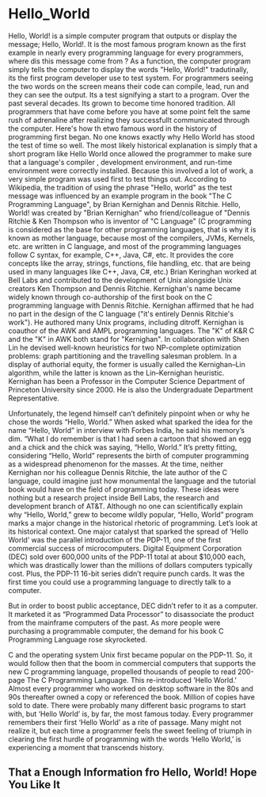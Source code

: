 # Hello_World
Hello, World! is a simple computer program that outputs or display the message; Hello, World!. It is the most famous program known as the first example in nearly every programming language for every programmers, where dis this message come from ?
 As a function, the computer program simply tells the computer to display the words "Hello, World!" tradutinally, its the first program developer use to test system. For programmers seeing the two words on the screen means their code can compile, lead, run and they can see the output. Its a test signifying a start to a program. Over the past several decades. Its grown to become time honored tradition. All programmers that have come before you have at some point felt the same rush of adrenaline after realizing they successfullt communicated through the computer. Here's how th etwo famous word in the history of programming first began. No one knows exactly why Hello World has stood the test of time so well. The most likely historical explanation is simply that a short program like Hello World once allowed the programmer to make sure that a language's compiler , development environment, and run-time environment were correctly installed. Because this involved a lot of work, a very simple program was used first to test things out. According to Wikipedia, the tradition of using the phrase "Hello, world" as the test message was influenced by an example program in the book "The C Programming Language", by Brian Kernighan and Dennis Ritchie.
 Hello, World! was created by "Brian Kernighan" who friend/colleague of "Dennis Ritchie & Ken Thompson who is inventor of "C Language" (C programming is considered as the base for other programming languages, that is why it is known as mother language, because most of the compilers, JVMs, Kernels, etc. are written in C language, and most of the programming languages follow C syntax, for example, C++, Java, C#, etc. It provides the core concepts like the array, strings, functions, file handling, etc. that are being used in many languages like C++, Java, C#, etc.) Brian Keringhan worked at Bell Labs and contributed to the development of Unix alongside Unix creators Ken Thompson and Dennis Ritchie. Kernighan's name became widely known through co-authorship of the first book on the C programming language with Dennis Ritchie. Kernighan affirmed that he had no part in the design of the C language ("it's entirely Dennis Ritchie's work"). He authored many Unix programs, including ditroff. Kernighan is coauthor of the AWK and AMPL programming languages. The "K" of K&R C and the "K" in AWK both stand for "Kernighan". In collaboration with Shen Lin he devised well-known heuristics for two NP-complete optimization problems: graph partitioning and the travelling salesman problem. In a display of authorial equity, the former is usually called the Kernighan–Lin algorithm, while the latter is known as the Lin–Kernighan heuristic. Kernighan has been a Professor in the Computer Science Department of Princeton University since 2000. He is also the Undergraduate Department Representative.
 
 Unfortunately, the legend himself can’t definitely pinpoint when or why he chose the words “Hello, World.” When asked what sparked the idea for the name “Hello, World” in interview with Forbes India, he said his memory’s dim. “What I do remember is that I had seen a cartoon that showed an egg and a chick and the chick was saying, “Hello, World.”
It’s pretty fitting, considering “Hello, World” represents the birth of computer programming as a widespread phenomenon for the masses. At the time, neither Kernighan nor his colleague Dennis Ritchie, the late author of the C language, could imagine just how monumental the language and the tutorial book would have on the field of programming today. These ideas were nothing but a research project inside Bell Labs, the research and development branch of AT&T. Although no one can scientifically explain why “Hello, World,” grew to become wildly popular, “Hello, World” program marks a major change in the historical rhetoric of programming. Let’s look at its historical context. One major catalyst that sparked the spread of ‘Hello World’ was the parallel introduction of the PDP-11, one of the first commercial success of microcomputers. Digital Equipment Corporation (DEC) sold over 600,000 units of the PDP-11 total at about $10,000 each, which was drastically lower than the millions of dollars computers typically cost. Plus, the PDP-11 16-bit series didn’t require punch cards. It was the first time you could use a programming language to directly talk to a computer.

But in order to boost public acceptance, DEC didn’t refer to it as a computer. It marketed it as “Programmed Data Processor” to disassociate the product from the mainframe computers of the past. As more people were purchasing a programmable computer, the demand for his book C Programming Language rose skyrocketed.

C and the operating system Unix first became popular on the PDP-11. So, it would follow then that the boom in commercial computers that supports the new C programming language, propelled thousands of people to read 200-page The C Programming Language. This re-introduced ‘Hello World.’ Almost every programmer who worked on desktop software in the 80s and 90s thereafter owned a copy or referenced the book. Million of copies have sold to date. There were probably many different basic programs to start with, but ‘Hello World’ is, by far, the most famous today. Every programmer remembers their first ‘Hello World’ as a rite of passage. Many might not realize it, but each time a programmer feels the sweet feeling of triumph in clearing the first hurdle of programming with the words ‘Hello World,’ is experiencing a moment that transcends history.

That a Enough Information fro Hello, World! Hope You Like It
---------------------------------------------------------------------------------------------------------------------------------
 
 
